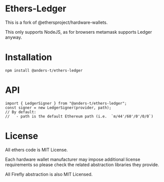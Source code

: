 Ethers-Ledger
================

This is a fork of @ethersproject/hardware-wallets.

This only supports NodeJS, as for browsers metamask supports Ledger anyway.

Installation
=============

`npm install @anders-t/ethers-ledger`

API
===

```
import { LedgerSigner } from "@anders-t/ethers-ledger";
const signer = new LedgerSigner(provider, path);
// By default:
//   - path is the default Ethereum path (i.e.  `m/44'/60'/0'/0/0`)
```

License
=======

All ethers code is MIT License.

Each hardware wallet manufacturer may impose additional license
requirements so please check the related abstraction libraries
they provide.

All Firefly abstraction is also MIT Licensed.
